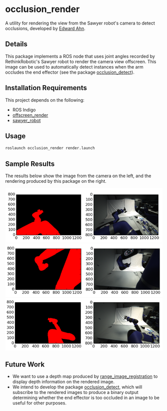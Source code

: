 # occlusion_render
A utility for rendering the view from the Sawyer robot's camera to detect occlusions, developed by [Edward Ahn](https://github.com/edhyah).

## Details
This package implements a ROS node that uses joint angles recorded by RethinkRobotic's Sawyer robot to render the camera view offscreen. This image can be used to automatically detect instances when the arm occludes the end effector (see the package [occlusion_detect](https://github.com/r-pad/occlusion_detect)).

## Installation Requirements
This project depends on the following:

* ROS Indigo
* [offscreen_render](https://github.com/personalrobotics/offscreen_render)
* [sawyer_robot](https://github.com/RethinkRobotics/sawyer_robot)

## Usage
```python
roslaunch occlusion_render render.launch
```

## Sample Results
The results below show the image from the camera on the left, and the rendering produced by this package on the right.

![alt text](results/result1.png?raw=true "Sample Result 1")
![alt text](results/result2.png?raw=true "Sample Result 2")
![alt text](results/result3.png?raw=true "Sample Result 3")

## Future Work
* We want to use a depth map produced by [range_image_registration](https://github.com/personalrobotics/range_image_registration) to display depth information on the rendered image.
* We intend to develop the package [occlusion_detect](https://github.com/r-pad/occlusion_detect), which will subscribe to the rendered images to produce a binary output determining whether the end effector is too occluded in an image to be useful for other purposes.
